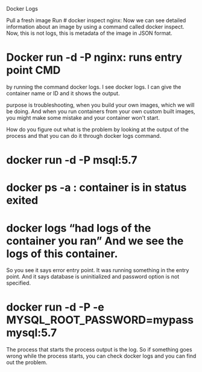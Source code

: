 Docker Logs

Pull a fresh image
Run # docker inspect nginx: Now we can see detailed information about an image by using a command called docker inspect. Now, this is not logs, this is metadata of the image in JSON format.

# Docker run -d -P nginx: runs entry point CMD 
by running the command docker logs. I see docker logs. I can give the container name or
ID and it shows the output. 

purpose is troubleshooting, when you build your own images, which we will be doing. And when you run containers from your own custom built images, you might make some mistake and your container won't start.

How do you figure out what is the problem by looking at the output of the process and
that you can do it through docker logs command.

# docker run -d -P msql:5.7
# docker ps -a : container is in status exited
# docker logs “had logs of the container you ran” And we see the logs of this container.
So you see it says error entry point. It was running something in the entry point.
And it says database is uninitialized and password option is not specified.

# docker run -d -P -e MYSQL_ROOT_PASSWORD=mypass mysql:5.7

The process that starts the process output is the log. So if something goes wrong while the
process starts, you can check docker logs and you can find out the problem.
